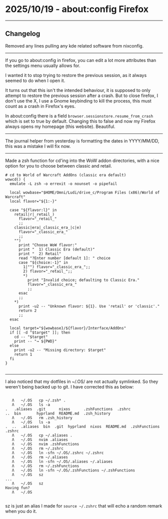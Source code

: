 # 2025/10/19 - about:config Firefox
---
## Changelog

Removed any lines pulling any kde related software from nixconfig.

---


If you go to about:config in firefox, you can edit a lot more attributes than the settings menu usually allows for.

I wanted it to stop trying to restore the previous session, as it always seemed to do when I open it.

It turns out that this isn't the intended behaviour, it is supposed to only attempt to restore the previous session after a crash.  But to close firefox, I don't use the X, I use a Gnome keybinding to kill the process, this must count as a crash in Firefox's eyes.

In about:config there is a field ```browser.sessionstore.resume_from_crash``` which is set to true by default.  Changing this to false and now my Firefox always opens my homepage (this website).  Beautiful.

---

The journal helper from yesterday is formatting the dates in YYYY/MM/DD, this was a mistake I will fix now.

---

Made a zsh function for cd'ing into the WoW addon directories, with a nice option for you to choose between classic and retail.

```
# cd to World of Warcraft AddOns (classic era default)
wowcd() {
  emulate -L zsh -o errexit -o nounset -o pipefail

  local wowbase="$HOME/Omni/Ludi/drive_c/Program Files (x86)/World of Warcraft"
  local flavor="${1:-}"

  case "${flavor:l}" in
    retail|r|_retail_)
      flavor="_retail_"
      ;;
    classic|era|_classic_era_|c|e)
      flavor="_classic_era_"
      ;;
    "")
      print "Choose WoW flavor:"
      print "  1) Classic Era (default)"
      print "  2) Retail"
      read "?Enter number [default 1]: " choice
      case "${choice:-1}" in
        1|"") flavor="_classic_era_";;
        2) flavor="_retail_";;
        *)
          print "Invalid choice; defaulting to Classic Era."
          flavor="_classic_era_"
          ;;
      esac
      ;;
    *)
      print -u2 -- "Unknown flavor: ${1}. Use 'retail' or 'classic'."
      return 2
      ;;
  esac

  local target="${wowbase}/${flavor}/Interface/AddOns"
  if [[ -d "$target" ]]; then
    cd -- "$target"
    print -- "→ ${PWD}"
  else
    print -u2 -- "Missing directory: $target"
    return 1
  fi
}


```
---

I also noticed that my dotfiles in ~/.OS/ are not actually symlinked.   So they weren't being backed up to git.  I have corrected this as below:



```

   Λ   ~/.OS   cp ~/.zsh* .
   Λ   ~/.OS   ls -a
.   .aliases  .git      nixos      .zshFunctions  .zshrc
..  bin       hyprland  README.md  .zsh_history
   Λ   ~/.OS   rm .zsh_history
   Λ   ~/.OS   ls -a
.  ..  .aliases  bin  .git  hyprland  nixos  README.md  .zshFunctions  .zshrc
   Λ   ~/.OS   cp ~/.aliases .
   Λ   ~/.OS   nvim .aliases
   Λ   ~/.OS   nvim .zshFunctions
   Λ   ~/.OS   rm ~/.zshrc
   Λ   ~/.OS   ln -sfn ~/.OS/.zshrc ~/.zshrc
   Λ   ~/.OS   rm ~/.aliases
   Λ   ~/.OS   ln -sfn ~/.OS/.aliases ~/.aliases
   Λ   ~/.OS   rm ~/.zshFunctions
   Λ   ~/.OS   ln -sfn ~/.OS/.zshFunctions ~/.zshFunctions
   Λ   ~/.OS   sz
...
   Λ   ~/.OS   sz
Having fun?
   Λ   ~/.OS


```

sz is just an alias I made for ```source ~/.zshrc``` that will echo a random remark when you do it.
